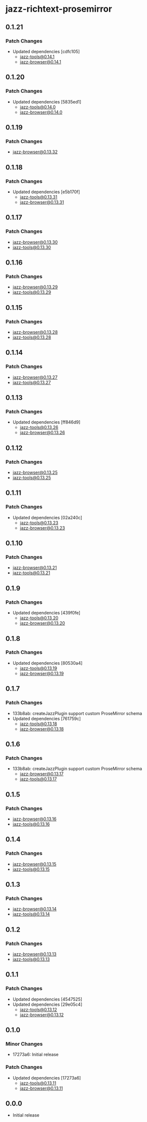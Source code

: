 # jazz-richtext-prosemirror

## 0.1.21

### Patch Changes

- Updated dependencies [cdfc105]
  - jazz-tools@0.14.1
  - jazz-browser@0.14.1

## 0.1.20

### Patch Changes

- Updated dependencies [5835ed1]
  - jazz-tools@0.14.0
  - jazz-browser@0.14.0

## 0.1.19

### Patch Changes

- jazz-browser@0.13.32

## 0.1.18

### Patch Changes

- Updated dependencies [e5b170f]
  - jazz-tools@0.13.31
  - jazz-browser@0.13.31

## 0.1.17

### Patch Changes

- jazz-browser@0.13.30
- jazz-tools@0.13.30

## 0.1.16

### Patch Changes

- jazz-browser@0.13.29
- jazz-tools@0.13.29

## 0.1.15

### Patch Changes

- jazz-browser@0.13.28
- jazz-tools@0.13.28

## 0.1.14

### Patch Changes

- jazz-browser@0.13.27
- jazz-tools@0.13.27

## 0.1.13

### Patch Changes

- Updated dependencies [ff846d9]
  - jazz-tools@0.13.26
  - jazz-browser@0.13.26

## 0.1.12

### Patch Changes

- jazz-browser@0.13.25
- jazz-tools@0.13.25

## 0.1.11

### Patch Changes

- Updated dependencies [02a240c]
  - jazz-tools@0.13.23
  - jazz-browser@0.13.23

## 0.1.10

### Patch Changes

- jazz-browser@0.13.21
- jazz-tools@0.13.21

## 0.1.9

### Patch Changes

- Updated dependencies [439f0fe]
  - jazz-tools@0.13.20
  - jazz-browser@0.13.20

## 0.1.8

### Patch Changes

- Updated dependencies [80530a4]
  - jazz-tools@0.13.19
  - jazz-browser@0.13.19

## 0.1.7

### Patch Changes

- 133b8ab: createJazzPlugin support custom ProseMirror schema
- Updated dependencies [761759c]
  - jazz-tools@0.13.18
  - jazz-browser@0.13.18

## 0.1.6

### Patch Changes

- 133b8ab: createJazzPlugin support custom ProseMirror schema
  - jazz-browser@0.13.17
  - jazz-tools@0.13.17

## 0.1.5

### Patch Changes

- jazz-browser@0.13.16
- jazz-tools@0.13.16

## 0.1.4

### Patch Changes

- jazz-browser@0.13.15
- jazz-tools@0.13.15

## 0.1.3

### Patch Changes

- jazz-browser@0.13.14
- jazz-tools@0.13.14

## 0.1.2

### Patch Changes

- jazz-browser@0.13.13
- jazz-tools@0.13.13

## 0.1.1

### Patch Changes

- Updated dependencies [4547525]
- Updated dependencies [29e05c4]
  - jazz-tools@0.13.12
  - jazz-browser@0.13.12

## 0.1.0

### Minor Changes

- 17273a6: Initial release

### Patch Changes

- Updated dependencies [17273a6]
  - jazz-tools@0.13.11
  - jazz-browser@0.13.11

## 0.0.0

- Initial release
